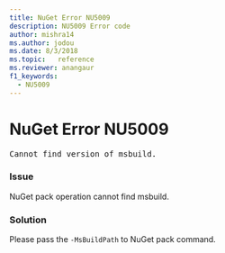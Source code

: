 ```yaml
---
title: NuGet Error NU5009
description: NU5009 Error code
author: mishra14
ms.author: jodou
ms.date: 8/3/2018
ms.topic:   reference
ms.reviewer: anangaur
f1_keywords: 
  - NU5009
---
```


# NuGet Error NU5009
<pre>Cannot find version of msbuild.</pre>

### Issue

NuGet pack operation cannot find msbuild.


### Solution

Please pass the `-MsBuildPath` to NuGet pack command.

